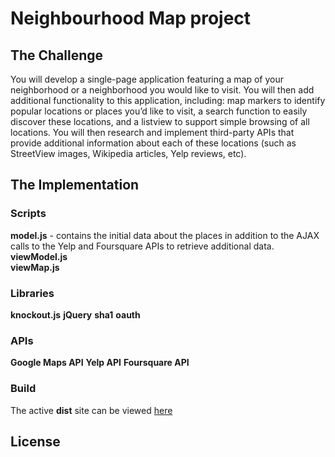 # Neighbourhood Map project

## The Challenge

You will develop a single-page application featuring a map of your neighborhood or a neighborhood you would like to visit. You will then add additional functionality to this application, including: map markers to identify popular locations or places you’d like to visit, a search function to easily discover these locations, and a listview to support simple browsing of all locations. You will then research and implement third-party APIs that provide additional information about each of these locations (such as StreetView images, Wikipedia articles, Yelp reviews, etc).

## The Implementation

### Scripts

**model.js** - contains the initial data about the places in addition to the AJAX calls to the Yelp and Foursquare APIs to retrieve additional data.
<br>
**viewModel.js**
<br>
**viewMap.js**
<br>

### Libraries

**knockout.js**
**jQuery**
**sha1**
**oauth**

### APIs

**Google Maps API**
**Yelp API**
**Foursquare API**

### Build


The active **dist** site can be viewed [here](http://ritchmct.github.io/neighbourhood-map/dist/index.html)

## License

